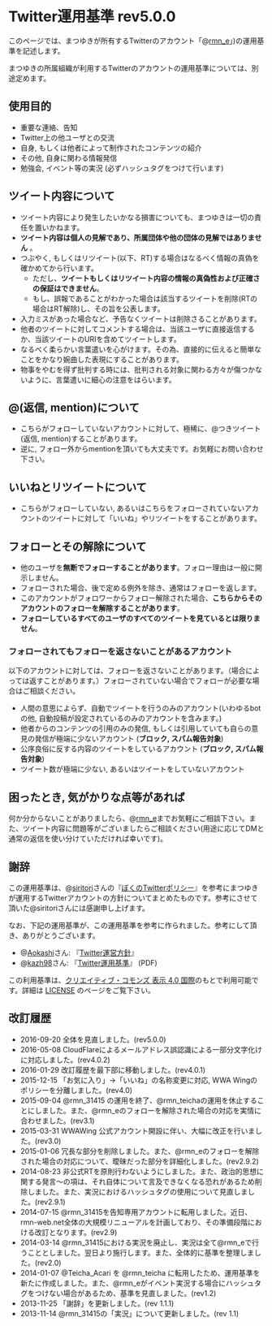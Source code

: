 # Twitter運用基準 rev5.0.0

このページでは、まつゆきが所有するTwitterのアカウント「@[rmn_e](http://twitter.com/rmn_e)」)の運用基準を記述します。

まつゆきの所属組織が利用するTwitterのアカウントの運用基準については、別途定めます。

## 使用目的
- 重要な連絡、告知
- Twitter上の他ユーザとの交流
- 自身, もしくは他者によって制作されたコンテンツの紹介
- その他, 自身に関わる情報発信
- 勉強会, イベント等の実況 (必ずハッシュタグをつけて行います)

## ツイート内容について
- ツイート内容により発生したいかなる損害についても、まつゆきは一切の責任を置いかねます。
- **ツイート内容は個人の見解であり、所属団体や他の団体の見解ではありません** 。
- つぶやく, もしくはリツイート(以下、RT)する場合はなるべく情報の真偽を確かめてから行います。
  - ただし、**ツイートもしくはリツイート内容の情報の真偽性および正確さの保証はできません**。
  - もし、誤報であることがわかった場合は該当するツイートを削除(RTの場合はRT解除)し、その旨を公表します。
- 入力ミスがあった場合など、予告なくツイートは削除さることがあります。
- 他者のツイートに対してコメントする場合は、当該ユーザに直接返信するか、当該ツイートのURIを含めてツイートします。
- なるべく柔らかい言葉遣いを心がけます。その為、直接的に伝えると簡単なことをかなり婉曲した表現にすることがあります。
- 物事をやむを得ず批判する時には、批判される対象に関わる方々が傷つかないように、言葉遣いに細心の注意をはらいます。

## @(返信, mention)について
- こちらがフォローしていないアカウントに対して、極稀に、@つきツイート(返信, mention)することがあります。
- 逆に, フォロー外からmentionを頂いても大丈夫です。お気軽にお問い合わせ下さい。

## いいねとリツイートについて
- こちらがフォローしていない, あるいはこちらをフォローされていないアカウントのツイートに対して「いいね」やリツイートをすることがあります。

## フォローとその解除について
- 他のユーザを**無断でフォローすることがあります**。フォロー理由は一般に開示しません。
- フォローされた場合、後で定める例外を除き、通常はフォローを返します。
- このアカウントがフォロワーからフォロー解除された場合、**こちらからそのアカウントのフォローを解除することがあります**。
- **フォローしているすべてのユーザのすべてのツイートを見ているとは限りません**。

### フォローされてもフォローを返さないことがあるアカウント
以下のアカウントに対しては、フォローを返さないことがあります。（場合によっては返すことがあります。）フォローされていない場合でフォローが必要な場合はご相談ください。
- 人間の意思によらず、自動でツイートを行うのみのアカウント(いわゆるbotの他, 自動投稿が設定されているのみのアカウントを含みます。)
- 他者からのコンテンツの引用のみの発信, もしくは引用していても自らの意見の発信が極端に少ないアカウント (**ブロック, スパム報告対象**)
- 公序良俗に反する内容のツイートをしているアカウント (**ブロック, スパム報告対象**)
- ツイート数が極端に少ない, あるいはツイートをしていないアカウント

## 困ったとき, 気がかりな点等があれば
何か分からないことがありましたら、@[rmn_e](http://twitter.com/rmn_e)までお気軽にご相談下さい。また、ツイート内容に問題等がございましたらご相談ください(用途に応じてDMと通常の返信を使い分けていただければ幸いです)。

## 謝辞
この運用基準は、@[siritori](http://twitter.com/siritori)さんの『[ぼくのTwitterポリシー](http://d.hatena.ne.jp/siritori/20110307/1299484057)』を参考にまつゆきが運用するTwitterアカウントの方針についてまとめたものです。参考にさせて頂いた@siritoriさんには感謝申し上げます。

なお、下記の運用基準が、この運用基準を参考に作られました。参考にして頂き、ありがとうございます。
- @[Aokashi](http://twitter.com/Aokashi)さん: 『[Twitter運営方針](http://www.aokashi.net/about/twitter.html)』
- @[kazh98](http://twitter.com/kazh98)さん:
『[Twitter運用基準](http://risa.arnip.org/arts/20160522.pdf)』 (PDF)

この利用基準は、[クリエイティブ・コモンズ 表示 4.0 国際](https://creativecommons.org/licenses/by/4.0/deed.ja)のもとで利用可能です。詳細は
[LICENSE](http://rmn-web.net/page/license/) のページをご覧下さい。

## 改訂履歴
- 2016-09-20 全体を見直しました。(rev5.0.0)
- 2016-05-08 CloudFlareによるメールアドレス誤認識による一部分文字化けに対応しました。(rev4.0.2)
- 2016-01-29 改訂履歴を最下部に移動しました。(rev4.0.1)
- 2015-12-15 「お気に入り」→「いいね」の名称変更に対応, WWA Wingのポリシーを分離しました。(rev4.0)
- 2015-09-04 @rmn_31415 の運用を終了、@rmn_teichaの運用を休止することにしました。また、@rmn_eのフォローを解除された場合の対応を実情に合わせました。(rev3.1)
- 2015-03-31 WWAWing 公式アカウント開設に伴い、大幅に改正を行いました。(rev3.0)
- 2015-01-06 冗長な部分を削除しました。また、@rmn_eのフォローを解除された場合の対応について、曖昧だった部分を詳細化しました。(rev2.9.2)
- 2014-08-23 非公式RTを原則行わないようにしました。また、政治的思想に関する発言〜の項は、それ自体について言及できなくなる恐れがあるため削除しました。また、実況におけるハッシュタグの使用について見直しました。(rev2.9.1)
- 2014-07-15 @rmn_31415を告知専用アカウントに転用しました。近日、rmn-web.net全体の大規模リニューアルを計画しており、その準備段階における改訂となります。(rev2.9)
- 2014-03-14 @rmn_31415における実況を廃止し、実況は全て@rmn_eで行うこととしました。翌日より施行します。また、全体的に基準を整理しました。(rev2.0)
- 2014-01-07 @Teicha_Acari を @rmn_teicha に転用したため、運用基準を新たに作成しました。また、@rmn_eがイベント実況する場合にハッシュタグをつけない場合があるため、基準を見直しました。(rev1.2)
- 2013-11-25 「謝辞」を更新しました。(rev 1.1.1)
- 2013-11-14 @rmn_31415の「実況」について更新しました。(rev 1.1)
